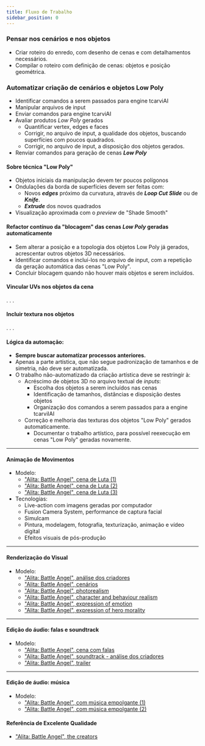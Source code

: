 ```yaml
---
title: Fluxo de Trabalho
sidebar_position: 0
---
```


### Pensar nos cenários e nos objetos
- Criar roteiro do enredo, com desenho de cenas e com detalhamentos necessários.
- Compilar o roteiro com definição de cenas: objetos e posição geométrica.

### Automatizar criação de cenários e objetos Low Poly
- Identificar comandos a serem passados para engine tcarviAI
- Manipular arquivos de input
- Enviar comandos para engine tcarviAI
- Avaliar produtos *Low Poly* gerados
    - Quantificar vertex, edges e faces
    - Corrigir, no arquivo de input, a qualidade dos objetos, buscando superfícies com poucos quadrados.
    - Corrigir, no arquivo de input, a disposição dos objetos gerados.
- Renviar comandos para geração de cenas ***Low Poly***

#### Sobre técnica "Low Poly"
- Objetos iniciais da manipulação devem ter poucos polígonos
- Ondulações da borda de superfícies devem ser feitas com:
    - Novos ***edges*** próximo da curvatura, através de ***Loop Cut Slide*** ou de ***Knife***.
    - ***Extrude*** dos novos quadrados
- Visualização aproximada com o *preview* de "Shade Smooth"

#### Refactor contínuo da "blocagem" das cenas ***Low Poly*** geradas automaticamente
- Sem alterar a posição e a topologia dos objetos Low Poly já gerados, acrescentar outros objetos 3D necessários.
- Identificar comandos e incluí-los no arquivo de input, com a repetição da geração automática das cenas "Low Poly".
- Concluir blocagem quando não houver mais objetos e serem incluídos.

#### Vincular UVs nos objetos da cena
. . .

#### Incluir textura nos objetos
. . .

#### Lógica da automação:
- **Sempre buscar automatizar processos anteriores.**
- Apenas a parte artística, que não segue padronização de tamanhos e de simetria, não deve ser automatizada.
- O trabalho não-automatizado da criação artística deve se restringir à:
    - Acréscimo de objetos 3D no arquivo textual de *inputs*:
        - Escolha dos objetos a serem incluídos nas cenas
        - Identificação de tamanhos, distâncias e disposição destes objetos
        - Organização dos comandos a serem passados para a engine tcarviIAI
    - Correção e melhoria das texturas dos objetos "Low Poly" gerados automaticamente.
        - Documentar o trabalho artístico, para possível reexecução em cenas "Low Poly" geradas novamente.

---

#### Animação de Movimentos 
- Modelo:
    - ["Alita: Battle Angel", cena de Luta (1)](https://www.youtube.com/watch?v=Um8i-glXSzY&list=PLHZr_2UlXu7DQGrSztRSCzNEYpk6Nso4f&index=34&t=10s)
    - ["Alita: Battle Angel", cena de Luta (2)](https://www.youtube.com/watch?v=G95jgdwyq_Q&list=PLHZr_2UlXu7DQGrSztRSCzNEYpk6Nso4f&index=35)
    - ["Alita: Battle Angel", cena de Luta (3)](https://www.youtube.com/watch?v=Q0mNooEcpk0&list=PLHZr_2UlXu7DQGrSztRSCzNEYpk6Nso4f&index=36)
- Tecnologias: 
    - Live-action com imagens geradas por computador
    - Fusion Camera System, performance de captura facial
    - Simulcam
    - Pintura, modelagem, fotografia, texturização, animação e vídeo digital 
    - Efeitos visuais de pós-produção

---

#### Renderização do Visual
- Modelo:
    - ["Alita: Battle Angel", análise dos criadores](https://www.youtube.com/watch?v=J1SO6tOBA8Y&list=PLfPBohF1uFwrLlEa2PG097NzK9Om0ywft&index=12)
    - ["Alita: Battle Angel", cenários](https://www.youtube.com/watch?v=U3D2vmWD88w&list=PLfPBohF1uFwrLlEa2PG097NzK9Om0ywft&index=8)
    - ["Alita: Battle Angel", photorealism](https://www.youtube.com/watch?v=hOMuRopLgxg&list=PLfPBohF1uFwrLlEa2PG097NzK9Om0ywft&index=15)
    - ["Alita: Battle Angel", character and behaviour realism](https://www.youtube.com/watch?v=e3xdGx7Xa4w&list=PLfPBohF1uFwrLlEa2PG097NzK9Om0ywft&index=22)
    - ["Alita: Battle Angel", expression of emotion](https://www.youtube.com/watch?v=1AKW2aNSRs8&list=PLfPBohF1uFwrLlEa2PG097NzK9Om0ywft&index=13)
    - ["Alita: Battle Angel", expression of hero morality](https://www.youtube.com/watch?v=6PPTM1zRTy4&list=PLfPBohF1uFwrLlEa2PG097NzK9Om0ywft&index=21)

---

#### Edição do áudio: falas e soundtrack
- Modelo:
    - ["Alita: Battle Angel", cena com falas](https://www.youtube.com/watch?v=hZi3Jx2EZFU&list=PLfPBohF1uFwrLlEa2PG097NzK9Om0ywft&index=17)
    - ["Alita: Battle Angel", soundtrack - análise dos criadores](https://www.youtube.com/watch?v=5yBV0Fjtma8&list=PLfPBohF1uFwrLlEa2PG097NzK9Om0ywft&index=10)
    - ["Alita: Battle Angel", trailer](https://www.youtube.com/watch?v=w7pYhpJaJW8&list=PLfPBohF1uFwrLlEa2PG097NzK9Om0ywft&index=24)

---

#### Edição de áudio: música
- Modelo:
    - ["Alita: Battle Angel", com música empolgante (1)](https://www.youtube.com/watch?v=l264SGk15O0&list=PLHZr_2UlXu7DQGrSztRSCzNEYpk6Nso4f&index=37)
    - ["Alita: Battle Angel", com música empolgante (2)](https://www.youtube.com/watch?v=ZKkzEBtIoH8&list=PLHZr_2UlXu7DQGrSztRSCzNEYpk6Nso4f&index=38)

#### Referência de Excelente Qualidade
- ["Alita: Battle Angel", the creators](https://www.youtube.com/watch?v=pYwjokFLKx4&list=PLfPBohF1uFwrLlEa2PG097NzK9Om0ywft&index=26)
